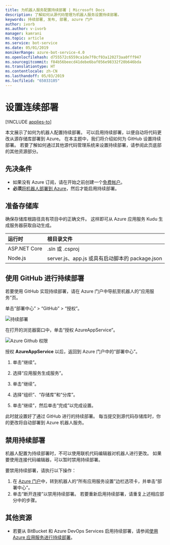```yaml
---
title: 为机器人服务配置持续部署 | Microsoft Docs
description: 了解如何从源代码管理为机器人服务设置持续部署。
keywords: 持续部署, 发布, 部署, azure 门户
author: ivorb
ms.author: v-ivorb
manager: kamrani
ms.topic: article
ms.service: bot-service
ms.date: 05/01/2019
monikerRange: azure-bot-service-4.0
ms.openlocfilehash: d755572c6559ca1de7f0cf93a120273aa0fff947
ms.sourcegitcommit: f84b56beecd41debe6baf056e98332f20b646bda
ms.translationtype: HT
ms.contentlocale: zh-CN
ms.lasthandoff: 05/03/2019
ms.locfileid: "65033105"
---
```

# <a name="set-up-continuous-deployment"></a>设置连续部署

[!INCLUDE [applies-to](./includes/applies-to.md)]

本文展示了如何为机器人配置持续部署。 可以启用持续部署，以便自动将代码更改从源存储库部署到 Azure。 在本主题中，我们将介绍如何为 GitHub 设置持续部署。 若要了解如何通过其他源代码管理系统来设置持续部署，请参阅此页底部的其他资源部分。

## <a name="prerequisites"></a>先决条件
- 如果没有 Azure 订阅，请在开始之前创建一个[免费帐户](http://portal.azure.com)。
- **必须**[将机器人部署到 Azure](bot-builder-deploy-az-cli.md)，然后才能启用持续部署。

## <a name="prepare-your-repository"></a>准备存储库
确保存储库根路径具有项目中的正确文件。 这样即可从 Azure 应用服务 Kudu 生成服务器获取自动生成。 

|运行时 | 根目录文件 |
|:-------|:---------------------|
| ASP.NET Core | .sln 或 .csproj |
| Node.js | server.js、app.js 或具有启动脚本的 package.json |


## <a name="continuous-deployment-using-github"></a>使用 GitHub 进行持续部署
若要使用 GitHub 实现持续部署，请在 Azure 门户中导航至机器人的“应用服务”页。

单击“部署中心” > “GitHub” > “授权”。

![持续部署](~/media/azure-bot-build/azure-deployment.png)

在打开的浏览器窗口中，单击“授权 AzureAppService”。 

![Azure Github 权限](~/media/azure-bot-build/azure-deployment-github.png)

授权 **AzureAppService** 以后，返回到 Azure 门户中的“部署中心”。

1. 单击“继续”。 

1. 选择“应用服务生成服务”。

1. 单击“继续”。

1. 选择“组织”、“存储库”和“分库”。

1. 单击“继续”，然后单击“完成”以完成设置。

此时就设置好了通过 GitHub 进行的持续部署。 每当提交到源代码存储库时，你的更改将自动部署到 Azure 机器人服务。

## <a name="disable-continuous-deployment"></a>禁用持续部署

机器人配置为持续部署时，不可以使用联机代码编辑器对机器人进行更改。 如果要使用连接代码编辑器，可以暂时禁用持续部署。

要禁用持续部署，请执行以下操作：
1. 在 [Azure 门户](https://portal.azure.com)中，转到机器人的“所有应用服务设置”边栏选项卡，并单击“部署中心”。 
1. 单击“断开连接”以禁用持续部署。 若要重新启用持续部署，请重复上述相应部分中的步骤。

## <a name="additional-resources"></a>其他资源
- 若要从 BitBucket 和 Azure DevOps Services 启用持续部署，请参阅[使用 Azure 应用服务进行持续部署](https://docs.microsoft.com/en-us/azure/app-service/deploy-continuous-deployment)。


